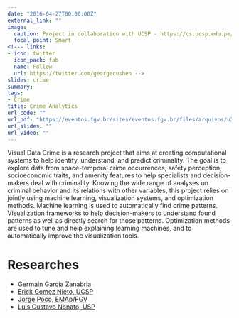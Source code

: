 ```yaml
---
date: "2016-04-27T00:00:00Z"
external_link: ""
image:
  caption: Project in collaboration with UCSP - https://cs.ucsp.edu.pe/
  focal_point: Smart
<!--- links:
- icon: twitter
  icon_pack: fab
  name: Follow
  url: https://twitter.com/georgecushen -->
slides: crime
summary:
tags:
- Crime
title: Crime Analytics
url_code: ""
url_pdf: "https://eventos.fgv.br/sites/eventos.fgv.br/files/arquivos/u248/germain.pdf"
url_slides: ""
url_video: ""
---
```


Visual Data Crime is a research project that aims at creating computational systems to help identify, understand, and predict criminality. The goal is to explore data from space-temporal crime occurrences, safety perception, socioeconomic traits, and amenity features to help specialists and decision-makers deal with criminality. Knowing the wide range of analyses on criminal behavior and its relations with other variables, this project relies on jointly using machine learning, visualization systems, and optimization methods. Machine learning is used to automatically find crime patterns. Visualization frameworks to help decision-makers to understand found patterns as well as directly search for those patterns. Optimization methods are used to tune and help explaining learning machines, and to automatically improve the visualization tools.

# Researches

* Germain García Zanabria
* [Erick Gomez Nieto, UCSP](https://ctivitae.concytec.gob.pe/appDirectorioCTI/VerDatosInvestigador.do?id_investigador=0017384)
* [Jorge Poco, EMAp/FGV](https://vgc.poly.edu/~jpocom/)
* [Luis Gustavo Nonato, USP](https://sites.icmc.usp.br/gnonato/)
